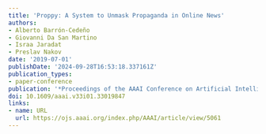 ```yaml
---
title: 'Proppy: A System to Unmask Propaganda in Online News'
authors:
- Alberto Barrón-Cedeño
- Giovanni Da San Martino
- Israa Jaradat
- Preslav Nakov
date: '2019-07-01'
publishDate: '2024-09-28T16:53:18.337161Z'
publication_types:
- paper-conference
publication: '*Proceedings of the AAAI Conference on Artificial Intelligence*'
doi: 10.1609/aaai.v33i01.33019847
links:
- name: URL
  url: https://ojs.aaai.org/index.php/AAAI/article/view/5061
---
```

